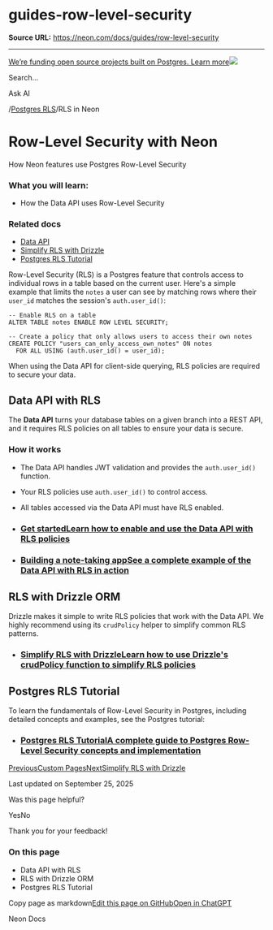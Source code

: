 # guides-row-level-security

**Source URL:** https://neon.com/docs/guides/row-level-security

---

[We’re funding open source projects built on Postgres. Learn more![](/_next/static/svgs/9ee958f8b2be7694e4ce9140c14df68e.svg)](https://neon.com/programs/open-source)

Search...

Ask AI

[](/docs)/[Postgres RLS](/docs/guides/row-level-security)/RLS in Neon

# Row-Level Security with Neon

How Neon features use Postgres Row-Level Security

### What you will learn:

  * How the Data API uses Row-Level Security




### Related docs

  * [Data API](/docs/data-api/get-started)
  * [Simplify RLS with Drizzle](/docs/guides/rls-drizzle)
  * [Postgres RLS Tutorial](/postgresql/postgresql-administration/postgresql-row-level-security)



Row-Level Security (RLS) is a Postgres feature that controls access to individual rows in a table based on the current user. Here's a simple example that limits the `notes` a user can see by matching rows where their `user_id` matches the session's `auth.user_id()`:
    
    
    -- Enable RLS on a table
    ALTER TABLE notes ENABLE ROW LEVEL SECURITY;
    
    -- Create a policy that only allows users to access their own notes
    CREATE POLICY "users_can_only_access_own_notes" ON notes
      FOR ALL USING (auth.user_id() = user_id);

When using the Data API for client-side querying, RLS policies are required to secure your data.

## Data API with RLS

The **Data API** turns your database tables on a given branch into a REST API, and it requires RLS policies on all tables to ensure your data is secure.

### How it works

  * The Data API handles JWT validation and provides the `auth.user_id()` function.
  * Your RLS policies use `auth.user_id()` to control access.
  * All tables accessed via the Data API must have RLS enabled.


  * ### [Get startedLearn how to enable and use the Data API with RLS policies](/docs/data-api/get-started)
  * ### [Building a note-taking appSee a complete example of the Data API with RLS in action](/docs/data-api/demo)



## RLS with Drizzle ORM

Drizzle makes it simple to write RLS policies that work with the Data API. We highly recommend using its `crudPolicy` helper to simplify common RLS patterns.

  * ### [Simplify RLS with DrizzleLearn how to use Drizzle's crudPolicy function to simplify RLS policies](/docs/guides/rls-drizzle)



## Postgres RLS Tutorial

To learn the fundamentals of Row-Level Security in Postgres, including detailed concepts and examples, see the Postgres tutorial:

  * ### [Postgres RLS TutorialA complete guide to Postgres Row-Level Security concepts and implementation](/postgresql/postgresql-administration/postgresql-row-level-security)



[PreviousCustom Pages](/docs/neon-auth/customization/custom-pages)[NextSimplify RLS with Drizzle](/docs/guides/rls-drizzle)

Last updated on September 25, 2025

Was this page helpful?

YesNo

Thank you for your feedback!

### On this page

  * Data API with RLS
  * RLS with Drizzle ORM
  * Postgres RLS Tutorial



Copy page as markdown[Edit this page on GitHub](https://github.com/neondatabase/website/tree/main/content/docs/guides/row-level-security.md)[Open in ChatGPT](https://chatgpt.com/?hints=search&q=Read+https://raw.githubusercontent.com/neondatabase/website/refs/heads/main/content/docs/guides/row-level-security.md)

Neon Docs